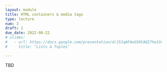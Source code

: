 ```yaml
---
layout: module
title: HTML containers & media tags
type: lecture
num: 3
draft: 1
due_date: 2022-08-22
# slides:
#   - url: https://docs.google.com/presentation/d/151qAFAoG50CAQI7he1S4H63Nte8GDkmh6kkJot8-kTM/edit?usp=sharing
#     title: "Lists & Tuples"

---
```

TBD